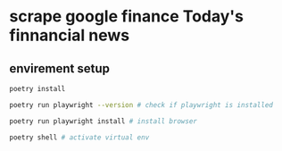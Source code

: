 # scrape google finance Today's finnancial news

## envirement setup

```bash
poetry install

poetry run playwright --version # check if playwright is installed

poetry run playwright install # install browser

poetry shell # activate virtual env
```
